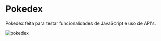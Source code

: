 # Pokedex
Pokedex feita para testar funcionalidades de JavaScript e uso de API's.

<div style="display: inline_block">
  <img align="center" alt="pokedex" src="https://media.discordapp.net/attachments/685653472640630836/1007723868783382619/pokedex.gif?width=405&height=493" >
</div>

